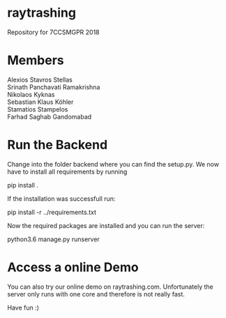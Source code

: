 # raytrashing
Repository for 7CCSMGPR 2018

# Members

 Alexios Stavros Stellas <br/>
 Srinath Panchavati Ramakrishna <br/>
 Nikolaos Kyknas <br/>
 Sebastian Klaus Köhler <br/>
 Stamatios Stampelos <br/>
 Farhad Saghab Gandomabad <br/>

# Run the Backend

Change into the folder backend where you can find the setup.py. We now have to install all requirements by running

pip install .

If the installation was successfull run:

pip install -r ../requirements.txt

Now the required packages are installed and you can run the server:

python3.6 manage.py runserver

# Access a online Demo

You can also try our online demo on raytrashing.com. Unfortunately the server only runs with one core and therefore is not really fast.

Have fun :) 


